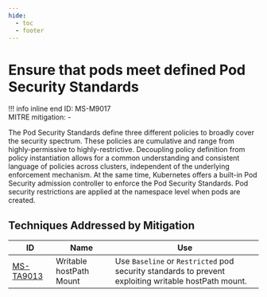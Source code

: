 ```yaml
---
hide:
  - toc
  - footer
---
```


# Ensure that pods meet defined Pod Security Standards

!!! info inline end
    ID: MS-M9017<br>
    MITRE mitigation: -


The Pod Security Standards define three different policies to broadly cover the security spectrum. These policies are cumulative and range from highly-permissive to highly-restrictive. Decoupling policy definition from policy instantiation allows for a common understanding and consistent language of policies across clusters, independent of the underlying enforcement mechanism. At the same time, Kubernetes offers a built-in Pod Security admission controller to enforce the Pod Security Standards. Pod security restrictions are applied at the namespace level when pods are created.


## Techniques Addressed by Mitigation

|ID|Name|Use|
|--|----------|-----------|
|[MS-TA9013](../techniques/Writable%20hostPath%20mount.md)|Writable hostPath Mount|Use `Baseline` or `Restricted` pod security standards to prevent exploiting writable hostPath mount.|